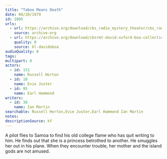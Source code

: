 ```yaml
---
title: "Taboo Means Death"
date: 08/20/1979
id: 1005
urls: 
  - url: https://archive.org/download/cbs_radio_mystery_theater/cbs_radio_mystery_theater-1001-1050.zip/cbs_radio_mystery_theater-1001-1050%2Fcbsrmt_1005_taboo_means_death.mp3
    source: archive-org
  - url: https://archive.org/download/cbsrmt-david-oxford-boa-collection/CBSRMT-790820-1005-Taboo-Means-Death-(128-48)_WBBM-JE-{BoA}.mp3
    quality: 0
    source: kl-davidoboa
audioQuality: 0
tags: 
multipart: 0
actors:  
  - id: 151
    name: Russell Horton  
  - id: 10
    name: Evie Juster  
  - id: 95
    name: Earl Hammond
writers:  
  - id: 38
    name: Ian Martin
searchable: Russell Horton,Evie Juster,Earl Hammond Ian Martin
notes: 
descriptionSource: kf
---
```

A pilot flies to Samoa to find his old college flame who has quit writing to him. He finds out that she is a princess betrothed to another. He smuggles her out in his plane. When they encounter trouble, her mother and the island gods are not amused.